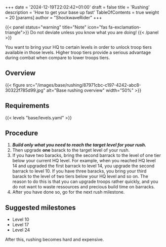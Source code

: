 +++
date = '2024-12-19T22:02:42+01:00'
draft = false
title = 'Rushing'
description = 'How to get your base up fast'
TableOfContents = true
weight = 20
[params]
  author = "ShockwaveRider"
+++

{{< panel status="warning" title="Note" icon="fas fa-exclamation-triangle">}}
Do not deviate unless you know what you are doing!
{{< /panel >}}

You want to bring your HQ to certain levels in order to unlock troop tiers available in those levels. Higher troop tiers provide a serious advantage during combat when compare to lower troops tiers.

## Overview

{{< figure src="/images/base/rushing/87971cbc-c197-4242-abc8-30322f785d99.jpg" alt="Base rushing overview" width="50%" >}}


## Requirements

{{< levels "base/levels.yaml" >}}

## Procedure

1. ***Build only what you need to reach the target level for your rush.***
2. Then upgrade **one** barack to the target level of your rush.
3. If you have two baracks, bring the second barrack to the level of one tier below your current HQ level. For example, when you reached HQ level 14 and upgraded the first barrack to level 14, you upgrade the second barrack to level 10. If you have three baracks, you bring your third barack to the level of two tiers below your HQ level and so on. The reason to do this is that you can upgrade troops rather quickly, and you do not want to waste ressources and precious build time on barracks.
4. After you have done so, go for the next rush milestone.

## Suggested milestones

* Level 10
* Level 17
* Level 24

After this, rushing becomes hard and expensive.